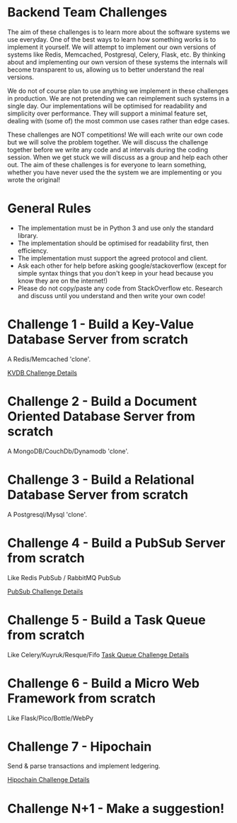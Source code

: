 # Backend Team Challenges

The aim of these challenges is to learn more about the software systems we use everyday. One of the best ways to learn how something works is to implement it yourself. We will attempt to implement our own versions of systems like Redis, Memcached, Postgresql, Celery, Flask, etc. By thinking about and implementing our own version of these systems the internals will become transparent to us, allowing us to better understand the real versions. 

We do not of course plan to use anything we implement in these challenges in production. We are not pretending we can reimplement such systems in a single day. Our implementations will be optimised for readability and simplicity over performance. They will support a minimal feature set, dealing with (some of) the most common use cases rather than edge cases.

These challenges are NOT competitions! We will each write our own code but we will solve the problem together. We will discuss the challenge together before we write any code and at intervals during the coding session. When we get stuck we will discuss as a group and help each other out. The aim of these challenges is for everyone to learn something, whether you have never used the the system we are implementing or you wrote the original! 


# General Rules
  * The implementation must be in Python 3 and use only the standard library.
  * The implementation should be optimised for readability first, then efficiency.
  * The implementation must support the agreed protocol and client.
  * Ask each other for help before asking google/stackoverflow (except for simple syntax things that you don't keep in your head because you know they are on the internet!)
  * Please do not copy/paste any code from StackOverflow etc. Research and discuss until you understand and then write your own code!



# Challenge 1 - Build a Key-Value Database Server from scratch

A Redis/Memcached 'clone'.

[KVDB Challenge Details](kvdb/)


# Challenge 2 - Build a Document Oriented Database Server from scratch

A MongoDB/CouchDb/Dynamodb 'clone'.


# Challenge 3 - Build a Relational Database Server from scratch

A Postgresql/Mysql 'clone'.


# Challenge 4 - Build a PubSub Server from scratch

Like Redis PubSub / RabbitMQ PubSub

[PubSub Challenge Details](pubsub/)


# Challenge 5 - Build a Task Queue from scratch

Like Celery/Kuyruk/Resque/Fifo
[Task Queue Challenge Details](task_queue/)


# Challenge 6 - Build a Micro Web Framework from scratch

Like Flask/Pico/Bottle/WebPy


# Challenge 7 - Hipochain

Send & parse transactions and implement ledgering.

[Hipochain Challenge Details](hipochain/)


# Challenge N+1 - Make a suggestion!

